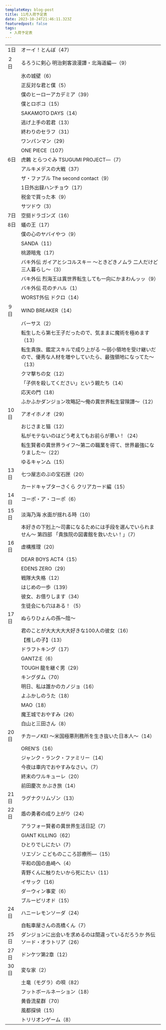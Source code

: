 ```yaml
---
templateKey: blog-post
title: 11月入荷予定表
date: 2023-10-24T21:46:11.323Z
featuredpost: false
tags:
  - 入荷予定表
---
```



<!--\[if !mso]>
<style>
v\:* {behavior:url(#default#VML);}
o\:* {behavior:url(#default#VML);}
x\:* {behavior:url(#default#VML);}
.shape {behavior:url(#default#VML);}
</style>
<!\[endif]-->

|                        |                                                             |
| ---------------------- | ----------------------------------------------------------- |
| <!--StartFragment-->1日 | オーイ！とんぼ（47）                                                 |
| ２日                     | るろうに剣心 明治剣客浪漫譚・北海道編―（9）                                     |
| 　                      | 氷の城壁（6）                                                     |
| 　                      | 正反対な君と僕（5）                                                  |
| 　                      | 僕のヒーローアカデミア（39）                                             |
| 　                      | 僕とロボコ（15）                                                   |
| 　                      | SAKAMOTO DAYS（14）                                           |
| 　                      | 逃げ上手の若君（13）                                                 |
| 　                      | 終わりのセラフ（31）                                                 |
| 　                      | ワンパンマン（29）                                                  |
| 　                      | ONE PIECE（107）                                              |
| 6日                     | 虎鶫 とらつぐみ TSUGUMI PROJECT―（7）                                |
| 　                      | アルキメデスの大戦（37）                                               |
| 　                      | ザ・ファブル The second contact（9）                                |
| 　                      | 1日外出録ハンチョウ（17）                                              |
| 　                      | 税金で買った本（9）                                                  |
| 　                      | サツドウ（3）                                                     |
| 7日                     | 空挺ドラゴンズ（16）                                                 |
| 8日                     | 蟻の王（17）                                                     |
| 　                      | 僕の心のヤバイやつ（9）                                                |
| 　                      | SANDA（11）                                                   |
| 　                      | 桃源暗鬼（17）                                                    |
| 　                      | バキ外伝 ガイアとシコルスキー ～ときどきノムラ 二人だけど三人暮らし～（3）                     |
| 　                      | バキ外伝 烈海王は異世界転生しても一向にかまわんッッ（9）                               |
| 　                      | バキ外伝 花のチハル（1）                                               |
| 　                      | WORST外伝 ドクロ（14）                                             |
| ９日                     | WIND BREAKER（14）                                            |
| 　                      | バーサス（2）                                                     |
| 　                      | 転生したら第七王子だったので、気ままに魔術を極めます（13）                              |
| 　                      | 転生貴族、鑑定スキルで成り上がる ～弱小領地を受け継いだので、優秀な人材を増やしていたら、最強領地になってた～（13） |
| 　                      | クマ撃ちの女（12）                                                  |
| 　                      | 「子供を殺してください」という親たち（14）                                      |
| 　                      | 応天の門（18）                                                    |
| 　                      | ふかふかダンジョン攻略記～俺の異世界転生冒険譚～（12）                                |
| 10日                    | アオイホノオ（29）                                                  |
| 　                      | おじさまと猫（12）                                                  |
| 　                      | 私がモテないのはどう考えてもお前らが悪い！（24）                                   |
| 　                      | 転生賢者の異世界ライフ～第二の職業を得て、世界最強になりました～（22）                        |
| 　                      | ゆるキャン△（15）                                                  |
| 13日                    | 七つ屋志のぶの宝石匣（20）                                              |
| 　                      | カードキャプターさくら クリアカード編（15）                                     |
| 14日                    | コーポ・ア・コーポ（6）                                                |
| 15日                    | 淡海乃海 水面が揺れる時（10）                                            |
| 　                      | 本好きの下剋上～司書になるためには手段を選んでいられません～ 第四部 「貴族院の図書館を救いたい！」（7）       |
| 16日                    | 虚構推理（20）                                                    |
| 　                      | DEAR BOYS ACT4（15）                                          |
| 　                      | EDENS ZERO（29）                                              |
| 　                      | 戦隊大失格（12）                                                   |
| 　                      | はじめの一歩（139）                                                 |
| 　                      | 彼女、お借りします（34）                                               |
| 　                      | 生徒会にも穴はある！（5）                                               |
| 17日                    | ぬらりひょんの孫～陰～                                                 |
| 　                      | 君のことが大大大大大好きな100人の彼女（16）                                    |
| 　                      | 【推しの子】（13）                                                  |
| 　                      | ドラフトキング（17）                                                 |
| 　                      | GANTZ:E（6）                                                  |
| 　                      | TOUGH 龍を継ぐ男（29）                                             |
| 　                      | キングダム（70）                                                   |
| 　                      | 明日、私は誰かのカノジョ（16）                                            |
| 　                      | よふかしのうた（18）                                                 |
| 　                      | MAO（18）                                                     |
| 　                      | 魔王城でおやすみ（26）                                                |
| 　                      | 白山と三田さん（8）                                                  |
| 20日                    | チカーノKEI ～米国極悪刑務所を生き抜いた日本人～（14）                              |
| 　                      | OREN'S（16）                                                  |
| 　                      | ジャンク・ランク・ファミリー（14）                                          |
| 　                      | 今夜は車内でおやすみなさい。（7）                                           |
| 　                      | 終末のワルキューレ（20）                                               |
| 　                      | 前田慶次 かぶき旅（14）                                               |
| 21日                    | ラグナクリムゾン（13）                                                |
| 22日                    | 盾の勇者の成り上がり（24）                                              |
| 　                      | アラフォー賢者の異世界生活日記（7）                                          |
| 　                      | GIANT KILLING（62）                                           |
| 　                      | ひとりでしにたい（7）                                                 |
| 　                      | リエゾン こどものこころ診療所―（15）                                        |
| 　                      | 平和の国の島崎へ（4）                                                 |
| 　                      | 青野くんに触りたいから死にたい（11）                                         |
| 　                      | イサック（16）                                                    |
| 　                      | ダーウィン事変（6）                                                  |
| 　                      | ブルーピリオド（15）                                                 |
| 24日                    | ハニーレモンソーダ（24）                                               |
| 　                      | 自転車屋さんの高橋くん（7）                                              |
| 25日                    | ダンジョンに出会いを求めるのは間違っているだろうか 外伝 ソード・オラトリア（26）                  |
| 27日                    | ドンケツ第2章（12）                                                 |
| 30日                    | 変な家（2）                                                      |
| 　                      | 土竜（モグラ）の唄（82）                                               |
| 　                      | フットボールネーション（18）                                             |
| 　                      | 黄昏流星群（70）                                                   |
| 　                      | 風都探偵（15）                                                    |
| 　                      | トリリオンゲーム（8）<!--EndFragment-->                               |